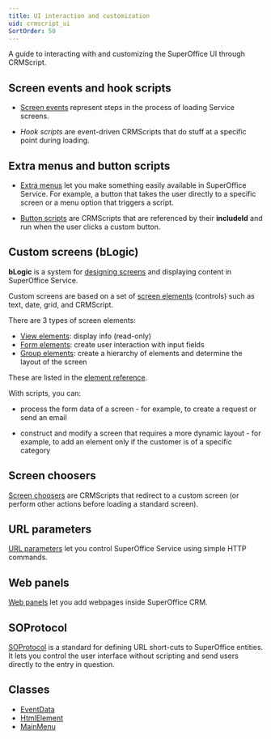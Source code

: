 ```yaml
---
title: UI interaction and customization
uid: crmscript_ui
SortOrder: 50
---
```


A guide to interacting with and customizing the SuperOffice UI through CRMScript.

## Screen events and hook scripts

* [Screen events](./screen-events.md) represent steps in the process of loading Service screens.

* *Hook scripts* are event-driven CRMScripts that do stuff at a specific point during loading.

## Extra menus and button scripts

* [Extra menus](./extra-menus.md) let you make something easily available in SuperOffice Service. For example, a button that takes the user directly to a specific screen or a menu option that triggers a script.

* [Button scripts](./button-scripts.md) are CRMScripts that are referenced by their **includeId** and run when the user clicks a custom button.

## Custom screens (bLogic)

**bLogic** is a system for [designing screens](./custom-screens/custom-screens.md) and displaying content in SuperOffice Service.

Custom screens are based on a set of [screen elements](./custom-screens/add-screen-element.md) (controls) such as text, date, grid, and CRMScript.

There are 3 types of screen elements:

* [View elements](./custom-screens/view-elements.md): display info (read-only)
* [Form elements](./custom-screens/form-elements.md): create user interaction with input fields
* [Group elements](./custom-screens/layout-elements.md): create a hierarchy of elements and determine the layout of the screen

These are listed in the [element reference](./blogic-screen-elements/blogic-screen-elements.md).

With scripts, you can:

* process the form data of a screen - for example, to create a request or send an email

* construct and modify a screen that requires a more dynamic layout - for example, to add an element only if the customer is of a specific category

## Screen choosers

[Screen choosers](./screen-choosers.md) are CRMScripts that redirect to a custom screen (or perform other actions before loading a standard screen).

## URL parameters

[URL parameters](./url-parameters.md) let you control SuperOffice Service using simple HTTP commands.

## Web panels

[Web panels](./web-panels.md) let you add webpages inside SuperOffice CRM.

## SOProtocol

[SOProtocol](./so-protocol.md) is a standard for defining URL short-cuts to SuperOffice entities. It lets you control the user interface without scripting and send users directly to the entry in question.

## Classes

* [EventData](./eventdata.md)
* [HtmlElement](./htmlelement.md)
* [MainMenu](./mainmenu.md)

